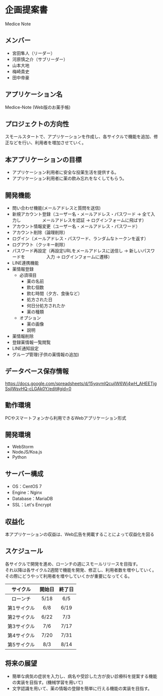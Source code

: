 # 企画提案書
Medice Note
## メンバー
* 宮田隼人（リーダー）  
* 河原慎之介（サブリーダー）
* 山本大地  
* 梅崎貴史  
* 田中帝豪  

## アプリケーション名
Medice-Note (Web版のお薬手帳)
## プロジェクトの方向性
スモールスタートで、アプリケーションを作成し、各サイクルで機能を追加、修正などを行い、利用者を増加させていく。
## 本アプリケーションの目標
* アプリケーション利用者に安全な投薬生活を提供する。
* アプリケーション利用者に薬の飲み忘れをなくしてもらう。
## 開発機能
* 問い合わせ機能(メールアドレスと質問を送信)
* 新規アカウント登録（ユーザー名・メールアドレス・パスワード -> 全て入力し　　　　　メールアドレスを認証 -> ログインフォームに飛ばす）
* アカウント情報変更（ユーザー名・メールアドレス・パスワード）
* アカウント削除（論理削除）
* ログイン（メールアドレス・パスワード、ランダムなトークンを返す）
* ログアウト（クッキー削除）
* パスワード再設定（再設定URLをメールアドレスに送信し -> 新しいパスワードを　　　　　入力 -> ログインフォームに遷移）
* LINE連携機能 
* 薬情報登録
    * 必須項目
        * 薬の名前
        * 飲む個数
        * 飲む時間（夕方、食後など）
        * 処方された日
        * 何日分処方されたか
        * 薬の種類
    * オプション
        * 薬の画像
        * 説明
* 薬情報削除
* 登録薬情報一覧閲覧
* LINE通知設定 
* グループ管理(子供の薬情報の追加) 
## データベース保存情報
<https://docs.google.com/spreadsheets/d/15yqvmIQcujIW6Wj4wH_AHEETjgSsjlWsvHQ-cLGAk0Y/edit#gid=0>
## 動作環境
PCやスマートフォンから利用できるWebアプリケーション形式
## 開発環境
* WebStorm
* NodeJS/Koa.js
* Python
## サーバー構成
* OS：CentOS 7
* Engine：Nginx
* Database：MariaDB
* SSL：Let's Encrypt
## 収益化
本アプリケーションの収益は、Web広告を掲載することによって収益化を図る
## スケジュール
各サイクルで開発を進め、ローンチの週にスモールリリースを目指す。  
それ以降は各サイクル2週間で機能を開発、修正し、利用者数を増やしていく。  
その際にどうやって利用者を増やしていくかが重要になってくる。  

| サイクル | 開始日 | 終了日 |
|:-----------:|:------------:|:------------:|
| ローンチ       |        5/18 |     6/5     |
| 第1サイクル     |      6/8 |    6/19    |
| 第2サイクル       |        6/22 |     7/3     |
| 第3サイクル         |          7/6 |      7/17      |
| 第4サイクル       |       7/20 |    7/31    |
| 第5サイクル    |     8/3 |   8/14    |

## 将来の展望
* 簡単な病気の症状を入力し、病名や受診した方が良い診療科を提案する機能の実装を目指す。(機械学習を用いて)
* 文字認識を用いて、薬の情報の登録を簡単に行える機能の実装を目指す。
